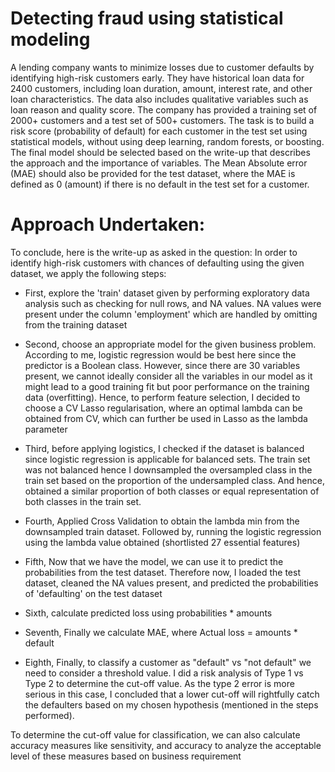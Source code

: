 # Detecting fraud using statistical modeling

A lending company wants to minimize losses due to customer defaults by identifying high-risk customers early. They have historical loan data for 2400 customers, including loan duration, amount, interest rate, and other loan characteristics. The data also includes qualitative variables such as loan reason and quality score. The company has provided a training set of 2000+ customers and a test set of 500+ customers. The task is to build a risk score (probability of default) for each customer in the test set using statistical models, without using deep learning, random forests, or boosting. The final model should be selected based on the write-up that describes the approach and the importance of variables. The Mean Absolute error (MAE) should also be provided for the test dataset, where the MAE is defined as 0 (amount) if there is no default in the test set for a customer.

# Approach Undertaken:
To conclude, here is the write-up as asked in the question:
In order to identify high-risk customers with chances of defaulting using the given dataset, we apply the following steps:

- First, explore the 'train' dataset given by performing exploratory data analysis such as checking for null rows, and NA values. NA values were present under the column 'employment' which are handled by omitting from the training dataset

- Second, choose an appropriate model for the given business problem. According to me, logistic regression would be best here since the predictor is a Boolean class. However, since there are 30 variables present, we cannot ideally consider all the variables in our model as it might lead to a good training fit but poor performance on the training data (overfitting). Hence, to perform feature selection, I decided to choose a CV Lasso regularisation, where an optimal lambda can be obtained from CV, which can further be used in Lasso as the lambda parameter

- Third, before applying logistics, I checked if the dataset is balanced since logistic regression is applicable for balanced sets. The train set was not balanced hence I downsampled the oversampled class in the train set based on the proportion of the undersampled class. And hence, obtained a similar proportion of both classes or equal representation of both classes in the train set. 

- Fourth, Applied Cross Validation to obtain the lambda min from the downsampled train dataset. Followed by, running the logistic regression using the lambda value obtained (shortlisted 27 essential features)

- Fifth, Now that we have the model, we can use it to predict the probabilities from the test dataset. Therefore now, I loaded the test dataset, cleaned the NA values present, and predicted the probabilities of 'defaulting' on the test dataset

- Sixth, calculate predicted loss using probabilities * amounts
- Seventh, Finally we calculate MAE, where Actual loss = amounts * default

- Eighth, Finally, to classify a customer as "default" vs "not default" we need to consider a threshold value. I did a risk analysis of Type 1 vs Type 2 to determine the cut-off value. As the type 2 error is more serious in this case, I concluded that a lower cut-off will rightfully catch the defaulters based on my chosen hypothesis (mentioned in the steps performed). 

To determine the cut-off value for classification, we can also calculate accuracy measures like sensitivity, and accuracy to analyze the acceptable level of these measures based on business requirement

```
